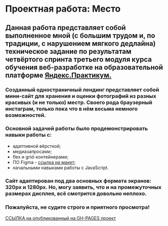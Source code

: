 # Проектная работа: Место

## Данная работа представляет собой выполненное мной (с большим трудом и, по традиции, с нарушением мягкого дедлайна) техническое задание по результатам четвёртого спринта третьего модуля курса обучения веб-разработке на образовательной платформе [Яндекс.Практикум.](https://practicum.yandex.ru/)

### Созданный одностраничный лендинг представляет собой мини-сайт для хранения и оценки фотографий из разных красивых (и не только) местр. Своего рода браузерный инстаграм, только пока что в нём весьма немного возможностей.

### Основной задачей работы было продемонстрировать навыки работы с:

- адаптивной вёрсткой;
- медиазапросами;
- flex и grid-контейнерами;
- ПО Figma - [ссылка на макет](https://www.figma.com/file/2cn9N9jSkmxD84oJik7xL7/JavaScript.-Sprint-4?node-id=0%3A1);
- начальными навыками работы с JavaScript.

### Сайт адаптирован под два основных формата экранов: 320px и 1280px. Но, могу заявить, что и на промежуточных размерах дисплея, всё смотрится довольно неплохо.

### Пожалуйста, не судите строго и приятного просмотра!

[ССЫЛКА на опубликованный на GH-PAGES проект](https://oleg-djuro.github.io/mesto/index.html)
